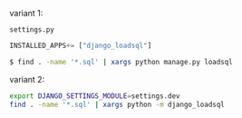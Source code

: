 variant 1:

`settings.py`
```python
INSTALLED_APPS+= ["django_loadsql"]
```

```bash
$ find . -name '*.sql' | xargs python manage.py loadsql
```


variant 2:
```bash
export DJANGO_SETTINGS_MODULE=settings.dev
find . -name '*.sql' | xargs python -m django_loadsql
```
